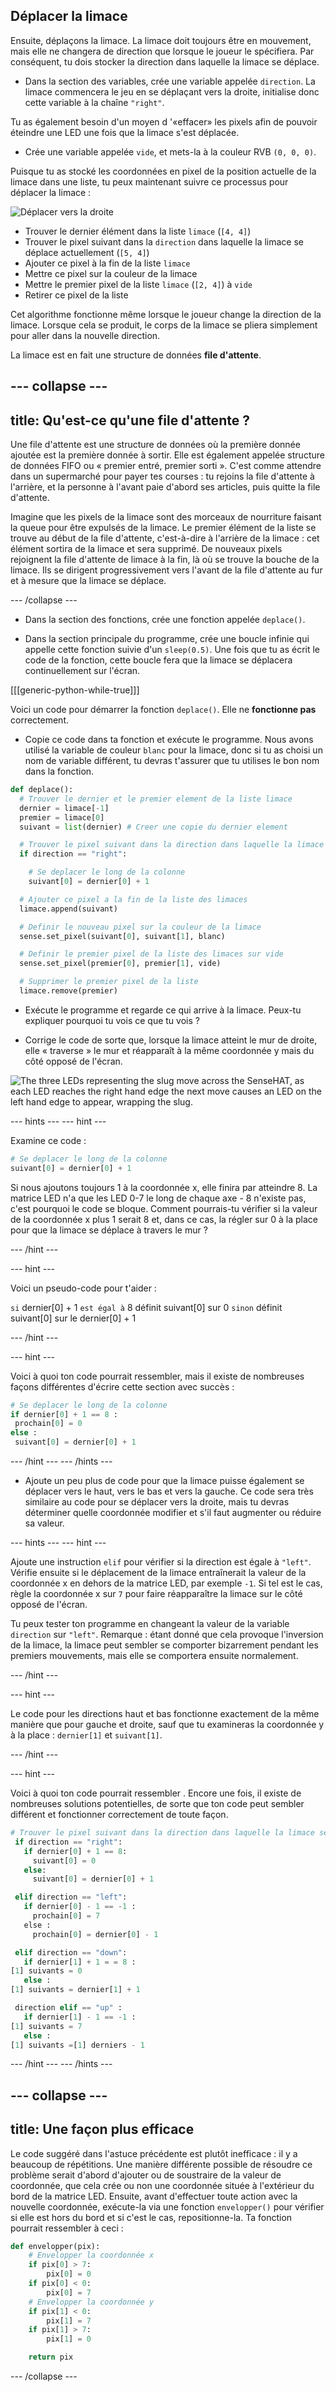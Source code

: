 ## Déplacer la limace

Ensuite, déplaçons la limace. La limace doit toujours être en mouvement, mais elle ne changera de direction que lorsque le joueur le spécifiera. Par conséquent, tu dois stocker la direction dans laquelle la limace se déplace.

+ Dans la section des variables, crée une variable appelée `direction`. La limace commencera le jeu en se déplaçant vers la droite, initialise donc cette variable à la chaîne `"right"`.

Tu as également besoin d'un moyen d '«effacer» les pixels afin de pouvoir éteindre une LED une fois que la limace s'est déplacée.

+ Crée une variable appelée `vide`, et mets-la à la couleur RVB `(0, 0, 0)`.

Puisque tu as stocké les coordonnées en pixel de la position actuelle de la limace dans une liste, tu peux maintenant suivre ce processus pour déplacer la limace :

![Déplacer vers la droite](images/move-right.png)

+ Trouver le dernier élément dans la liste `limace` (`[4, 4]`)
+ Trouver le pixel suivant dans la `direction` dans laquelle la limace se déplace actuellement (`[5, 4]`)
+ Ajouter ce pixel à la fin de la liste `limace`
+ Mettre ce pixel sur la couleur de la limace
+ Mettre le premier pixel de la liste `limace` (`[2, 4]`) à `vide`
+ Retirer ce pixel de la liste

Cet algorithme fonctionne même lorsque le joueur change la direction de la limace. Lorsque cela se produit, le corps de la limace se pliera simplement pour aller dans la nouvelle direction.

La limace est en fait une structure de données **file d'attente**.

--- collapse ---
---
title: Qu'est-ce qu'une file d'attente ?
---

Une file d'attente est une structure de données où la première donnée ajoutée est la première donnée à sortir. Elle est également appelée structure de données FIFO ou « premier entré, premier sorti ». C'est comme attendre dans un supermarché pour payer tes courses : tu rejoins la file d'attente à l'arrière, et la personne à l'avant paie d'abord ses articles, puis quitte la file d'attente.

Imagine que les pixels de la limace sont des morceaux de nourriture faisant la queue pour être expulsés de la limace. Le premier élément de la liste se trouve au début de la file d'attente, c'est-à-dire à l'arrière de la limace : cet élément sortira de la limace et sera supprimé. De nouveaux pixels rejoignent la file d'attente de limace à la fin, là où se trouve la bouche de la limace. Ils se dirigent progressivement vers l'avant de la file d'attente au fur et à mesure que la limace se déplace.

--- /collapse ---

+ Dans la section des fonctions, crée une fonction appelée `deplace()`.

+ Dans la section principale du programme, crée une boucle infinie qui appelle cette fonction suivie d'un `sleep(0.5)`. Une fois que tu as écrit le code de la fonction, cette boucle fera que la limace se déplacera continuellement sur l'écran.

[[[generic-python-while-true]]]

Voici un code pour démarrer la fonction `deplace()`. Elle ne **fonctionne pas** correctement.

+ Copie ce code dans ta fonction et exécute le programme. Nous avons utilisé la variable de couleur `blanc` pour la limace, donc si tu as choisi un nom de variable différent, tu devras t'assurer que tu utilises le bon nom dans la fonction.

```python
def deplace():
  # Trouver le dernier et le premier element de la liste limace
  dernier = limace[-1]
  premier = limace[0]
  suivant = list(dernier) # Creer une copie du dernier element

  # Trouver le pixel suivant dans la direction dans laquelle la limace se deplace actuellement
  if direction == "right":

    # Se deplacer le long de la colonne
    suivant[0] = dernier[0] + 1

  # Ajouter ce pixel a la fin de la liste des limaces
  limace.append(suivant)

  # Definir le nouveau pixel sur la couleur de la limace
  sense.set_pixel(suivant[0], suivant[1], blanc)

  # Definir le premier pixel de la liste des limaces sur vide
  sense.set_pixel(premier[0], premier[1], vide)

  # Supprimer le premier pixel de la liste
  limace.remove(premier)
```

+ Exécute le programme et regarde ce qui arrive à la limace. Peux-tu expliquer pourquoi tu vois ce que tu vois ?

+ Corrige le code de sorte que, lorsque la limace atteint le mur de droite, elle « traverse » le mur et réapparaît à la même coordonnée y mais du côté opposé de l'écran.

![The three LEDs representing the slug move across the SenseHAT, as each LED reaches the right hand edge the next move causes an LED on the left hand edge to appear, wrapping the slug.](images/wrap-slug.gif)

--- hints --- --- hint ---

Examine ce code :

```python
# Se deplacer le long de la colonne
suivant[0] = dernier[0] + 1
```

Si nous ajoutons toujours 1 à la coordonnée x, elle finira par atteindre 8. La matrice LED n'a que les LED 0-7 le long de chaque axe - 8 n'existe pas, c'est pourquoi le code se bloque. Comment pourrais-tu vérifier si la valeur de la coordonnée x plus 1 serait 8 et, dans ce cas, la régler sur 0 à la place pour que la limace se déplace à travers le mur ?

--- /hint ---

--- hint ---

Voici un pseudo-code pour t'aider :

`si` dernier[0] + 1 `est égal à` 8 définit suivant[0] sur 0 `sinon` définit suivant[0] sur le dernier[0] + 1

--- /hint ---

--- hint ---

Voici à quoi ton code pourrait ressembler, mais il existe de nombreuses façons différentes d'écrire cette section avec succès :

```python
# Se deplacer le long de la colonne
if dernier[0] + 1 == 8 :
 prochain[0] = 0
else :
 suivant[0] = dernier[0] + 1
```

--- /hint --- --- /hints ---

+ Ajoute un peu plus de code pour que la limace puisse également se déplacer vers le haut, vers le bas et vers la gauche. Ce code sera très similaire au code pour se déplacer vers la droite, mais tu devras déterminer quelle coordonnée modifier et s'il faut augmenter ou réduire sa valeur.

--- hints --- --- hint ---

Ajoute une instruction `elif` pour vérifier si la direction est égale à `"left"`. Vérifie ensuite si le déplacement de la limace entraînerait la valeur de la coordonnée x en dehors de la matrice LED, par exemple `-1`. Si tel est le cas, règle la coordonnée x sur `7` pour faire réapparaître la limace sur le côté opposé de l'écran.

Tu peux tester ton programme en changeant la valeur de la variable `direction` sur `"left"`. Remarque : étant donné que cela provoque l'inversion de la limace, la limace peut sembler se comporter bizarrement pendant les premiers mouvements, mais elle se comportera ensuite normalement.

--- /hint ---

--- hint ---

Le code pour les directions haut et bas fonctionne exactement de la même manière que pour gauche et droite, sauf que tu examineras la coordonnée y à la place : `dernier[1]` et `suivant[1]`.

--- /hint ---

--- hint ---

Voici à quoi ton code pourrait ressembler . Encore une fois, il existe de nombreuses solutions potentielles, de sorte que ton code peut sembler différent et fonctionner correctement de toute façon.

```python
# Trouver le pixel suivant dans la direction dans laquelle la limace se deplace actuellement
 if direction == "right":
   if dernier[0] + 1 == 8:
     suivant[0] = 0
   else:
     suivant[0] = dernier[0] + 1

 elif direction == "left":
   if dernier[0] - 1 == -1 :
     prochain[0] = 7
   else :
     prochain[0] = dernier[0] - 1

 elif direction == "down":
   if dernier[1] + 1 = = 8 :
[1] suivants = 0
   else :
[1] suivants = dernier[1] + 1

 direction elif == "up" :
   if dernier[1] - 1 == -1 :
[1] suivants = 7
   else :
[1] suivants =[1] derniers - 1
```

--- /hint --- --- /hints ---

--- collapse ---
---
title: Une façon plus efficace
---

Le code suggéré dans l'astuce précédente est plutôt inefficace : il y a beaucoup de répétitions. Une manière différente possible de résoudre ce problème serait d'abord d'ajouter ou de soustraire de la valeur de coordonnée, que cela crée ou non une coordonnée située à l'extérieur du bord de la matrice LED. Ensuite, avant d'effectuer toute action avec la nouvelle coordonnée, exécute-la via une fonction `envelopper()` pour vérifier si elle est hors du bord et si c'est le cas, repositionne-la. Ta fonction pourrait ressembler à ceci :

```python
def envelopper(pix):
    # Envelopper la coordonnée x
    if pix[0] > 7:
        pix[0] = 0
    if pix[0] < 0:
        pix[0] = 7
    # Envelopper la coordonnée y
    if pix[1] < 0:
        pix[1] = 7
    if pix[1] > 7:
        pix[1] = 0

    return pix
```

--- /collapse ---
